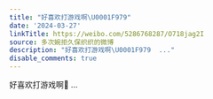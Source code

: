 ```yaml
---
title: "好喜欢打游戏啊\U0001F979"
date: '2024-03-27'
linkTitle: https://weibo.com/5286768287/O718jag2I
source: 多次婉拒久保织织的微博
description: "好喜欢打游戏啊\U0001F979  ..."
disable_comments: true
---
```

好喜欢打游戏啊🥹  ...